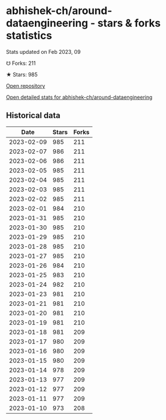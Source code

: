 # abhishek-ch/around-dataengineering - stars & forks statistics

Stats updated on Feb 2023, 09

☋ Forks: 211

★ Stars: 985

[Open repository](https://github.com/abhishek-ch/around-dataengineering)

[Open detailed stats for abhishek-ch/around-dataengineering](https://reviewgithub.com/rep/abhishek-ch/around-dataengineering)

## Historical data
| Date | Stars | Forks |
|------|-------|-------|
| 2023-02-09 | 985 | 211 | 
| 2023-02-07 | 986 | 211 | 
| 2023-02-06 | 986 | 211 | 
| 2023-02-05 | 985 | 211 | 
| 2023-02-04 | 985 | 211 | 
| 2023-02-03 | 985 | 211 | 
| 2023-02-02 | 985 | 211 | 
| 2023-02-01 | 984 | 210 | 
| 2023-01-31 | 985 | 210 | 
| 2023-01-30 | 985 | 210 | 
| 2023-01-29 | 985 | 210 | 
| 2023-01-28 | 985 | 210 | 
| 2023-01-27 | 985 | 210 | 
| 2023-01-26 | 984 | 210 | 
| 2023-01-25 | 983 | 210 | 
| 2023-01-24 | 982 | 210 | 
| 2023-01-23 | 981 | 210 | 
| 2023-01-21 | 981 | 210 | 
| 2023-01-20 | 981 | 210 | 
| 2023-01-19 | 981 | 210 | 
| 2023-01-18 | 981 | 209 | 
| 2023-01-17 | 980 | 209 | 
| 2023-01-16 | 980 | 209 | 
| 2023-01-15 | 980 | 209 | 
| 2023-01-14 | 978 | 209 | 
| 2023-01-13 | 977 | 209 | 
| 2023-01-12 | 977 | 209 | 
| 2023-01-11 | 977 | 209 | 
| 2023-01-10 | 973 | 208 | 

